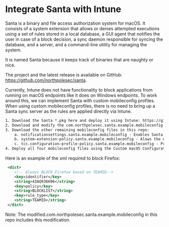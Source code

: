 # Integrate Santa with Intune

Santa is a binary and file access authorization system for macOS. It consists of a system extension that allows or denies attempted executions using a set of rules stored in a local database, a GUI agent that notifies the user in case of a block decision, a sync daemon responsible for syncing the database, and a server, and a command-line utility for managing the system.

It is named Santa because it keeps track of binaries that are naughty or nice.

The project and the latest release is available on GitHub: https://github.com/northpolesec/santa.

Currently, Intune does not have functionality to block applications from running on macOS endpoints like it does on Windows endpoints.
To work around this, we can implement Santa with custom mobileconfig profiles.
When using custom mobileconfig profiles, there is no need to bring up a Santa sync server as the rules are applied directly via Intune.

```xml
1. Download the Santa *.pkg here and deploy it using Intune: https://github.com/northpolesec/santa/releases/tag/2025.3
2. Download and modify the com.northpolesec.santa.example.mobileconfig file in this repo and customize it to contain any applications you want to block. The modified.com.northpolesec.santa.example.mobileconfig in this repo contains the xml required to block Firefox using the Team ID for Mozilla.  
3. Download the other remaining mobileconfig files in this repo:
    a. notificationsettings.santa.example.mobileconfig - Enables Santa notifications
    b. system-extension-policy.santa.example.mobileconfig - Alows the extension to run without user interaction
    c. tcc.configuration-profile-policy.santa.example.mobileconfig - Provides full disk access
4. Deploy all four mobileconfig files using the Custom macOS Configuration Profile in Intune
```

Here is an example of the xml required to block Firefox:

```xml
 <dict>
	<!-- Always BLOCK Firefox based on TEAMID-->
	<key>identifier</key>
	<string>43AQ936H96</string>
	<key>policy</key>
	<string>BLOCKLIST</string>
	<key>rule_type</key>
	<string>TEAMID</string>
 </dict>
```

Note:
The modified.com.northpolesec.santa.example.mobileconfig in this repo includes this modification. 
